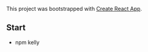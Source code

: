 This project was bootstrapped with [Create React App](https://github.com/facebookincubator/create-react-app).

## Start
- npm kelly
